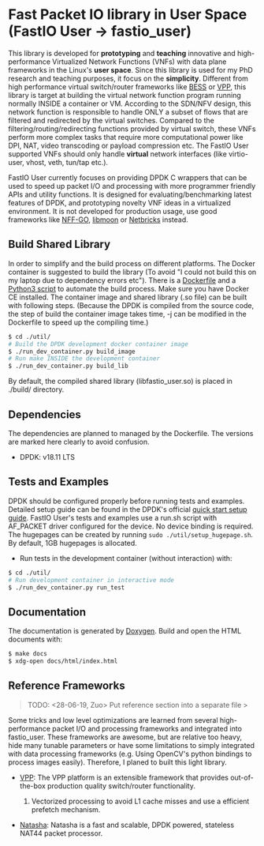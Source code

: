 # Fast Packet IO library in User Space (FastIO User -> fastio_user) #

This library is developed for **prototyping** and **teaching** innovative and high-performance Virtualized Network
Functions (VNFs) with data plane frameworks in the Linux's **user space**. Since this library is used for my PhD
research and teaching purposes, it focus on the **simplicity**. Different from high performance virtual switch/router
frameworks like [BESS](https://github.com/NetSys/bess) or [VPP](https://github.com/FDio/vpp), this library is target at
building the virtual network function program running normally INSIDE a container or VM. According to the SDN/NFV
design, this network function is responsible to handle ONLY a subset of flows that are filtered and redirected by the
virtual switches. Compared to the filtering/routing/redirecting functions provided by virtual switch, these VNFs perform
more complex tasks that require more computational power like DPI, NAT, video transcoding or payload compression etc.
The FastIO User supported VNFs should only handle **virtual** network interfaces (like virtio-user, vhost, veth, tun/tap
etc.).

FastIO User currently focuses on providing DPDK C wrappers that can be used to speed up packet I/O and processing with
more programmer friendly APIs and utility functions. It is designed for evaluating/benchmarking latest features of DPDK,
and prototyping novelty VNF ideas in a virtualized environment. It is not developed for production usage, use good
frameworks like [NFF-GO](https://github.com/intel-go/nff-go), [libmoon](https://github.com/libmoon/libmoon) or
[Netbricks](https://github.com/NetSys/NetBricks) instead.

## Build Shared Library ##

In order to simplify and the build process on different platforms. The Docker container is suggested to build the
library (To avoid "I could not build this on my laptop due to dependency errors etc"). There is a
[Dockerfile](./Dockerfile) and a [Python3 script](./util/run_dev_container.py) to automate the build process. Make sure
you have Docker CE installed. The container image and shared library (.so file) can be built with following steps.
(Because the DPDK is compiled from the source code, the step of build the container image takes time, -j can be modified
in the Dockerfile to speed up the compiling time.)

```bash
$ cd ./util/
# Build the DPDK development docker container image
$ ./run_dev_container.py build_image
# Run make INSIDE the development container
$ ./run_dev_container.py build_lib
```

By default, the compiled shared library (libfastio_user.so) is placed in ./build/ directory.

## Dependencies ##

The dependencies are planned to managed by the Dockerfile. The versions are marked here clearly to avoid confusion.

- DPDK: v18.11 LTS

## Tests and Examples ##

DPDK should be configured properly before running tests and examples. Detailed setup guide can be found in the DPDK's
official [quick start setup guide](https://doc.dpdk.org/guides/linux_gsg/quick_start.html). FastIO User's tests and
examples use a run.sh script with AF_PACKET driver configured for the device. No device binding is required. The
hugepages can be created by running `sudo ./util/setup_hugepage.sh`. By default, 1GB hugepages is allocated.

- Run tests in the development container (without interaction) with:

```bash
$ cd ./util/
# Run development container in interactive mode
$ ./run_dev_container.py run_test
```

## Documentation ##

The documentation is generated by [Doxygen](http://www.doxygen.nl/). Build and open the HTML documents with:

```bash
$ make docs
$ xdg-open docs/html/index.html
```

## Reference Frameworks ##

>  TODO:  <28-06-19, Zuo> Put reference section into a separate file > 

Some tricks and low level optimizations are learned from several high-performance packet I/O and processing frameworks
and integrated into fastio_user. These frameworks are awesome, but are relative too heavy, hide many tunable parameters
or have some limitations to simply integrated with data processing frameworks (e.g. Using OpenCV's python bindings to
process images easily). Therefore, I planed to built this light library.

- [VPP](https://wiki.fd.io/view/VPP/What_is_VPP%3F): The VPP platform is an extensible framework that provides out-of-the-box production quality switch/router functionality.

    1. Vectorized processing to avoid L1 cache misses and use a efficient prefetch mechanism.

- [Natasha](https://github.com/scaleway/natasha): Natasha is a fast and scalable, DPDK powered, stateless NAT44 packet processor.
